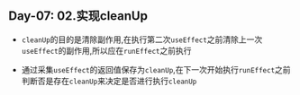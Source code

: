 Day-07: 02.实现cleanUp
---

- `cleanUp`的目的是清除副作用,在执行第二次`useEffect`之前清除上一次`useEffect`的副作用,所以应在`runEffect`之前执行

- 通过采集`useEffect`的返回值保存为`cleanUp`,在下一次开始执行`runEffect`之前判断否是存在`cleanUp`来决定是否进行执行`cleanUp`
